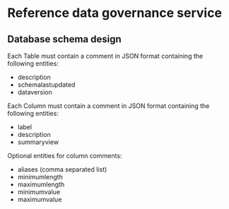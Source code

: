 # Reference data governance service


## Database schema design

Each Table must contain a comment in JSON format containing the following entities:

* description
* schemalastupdated
* dataversion

Each Column must contain a comment in JSON format containing the following entities:

* label
* description
* summaryview

Optional entities for column comments:

* aliases (comma separated list)
* minimumlength
* maximumlength
* minimumvalue
* maximumvalue
